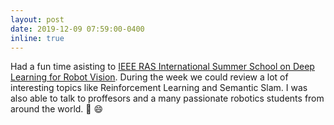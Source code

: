 ```yaml
---
layout: post
date: 2019-12-09 07:59:00-0400
inline: true
---
```


Had a fun time asisting to [IEEE RAS International Summer School on Deep Learning for Robot Vision](http://robotvision2019.amtc.cl/). During the week we could review a lot of interesting topics like Reinforcement Learning and Semantic Slam. I was also able to talk to proffesors and a many passionate robotics students from around the world. :robot: :smile:
